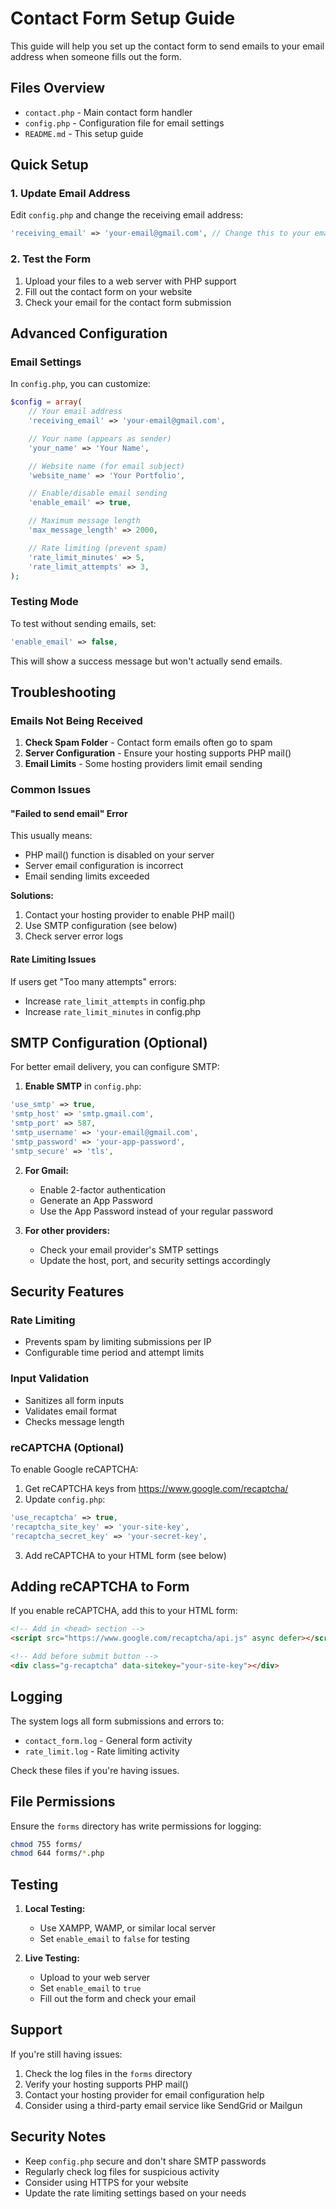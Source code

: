 # Contact Form Setup Guide

This guide will help you set up the contact form to send emails to your email address when someone fills out the form.

## Files Overview

- `contact.php` - Main contact form handler
- `config.php` - Configuration file for email settings
- `README.md` - This setup guide

## Quick Setup

### 1. Update Email Address

Edit `config.php` and change the receiving email address:

```php
'receiving_email' => 'your-email@gmail.com', // Change this to your email
```

### 2. Test the Form

1. Upload your files to a web server with PHP support
2. Fill out the contact form on your website
3. Check your email for the contact form submission

## Advanced Configuration

### Email Settings

In `config.php`, you can customize:

```php
$config = array(
    // Your email address
    'receiving_email' => 'your-email@gmail.com',

    // Your name (appears as sender)
    'your_name' => 'Your Name',

    // Website name (for email subject)
    'website_name' => 'Your Portfolio',

    // Enable/disable email sending
    'enable_email' => true,

    // Maximum message length
    'max_message_length' => 2000,

    // Rate limiting (prevent spam)
    'rate_limit_minutes' => 5,
    'rate_limit_attempts' => 3,
);
```

### Testing Mode

To test without sending emails, set:

```php
'enable_email' => false,
```

This will show a success message but won't actually send emails.

## Troubleshooting

### Emails Not Being Received

1. **Check Spam Folder** - Contact form emails often go to spam
2. **Server Configuration** - Ensure your hosting supports PHP mail()
3. **Email Limits** - Some hosting providers limit email sending

### Common Issues

#### "Failed to send email" Error

This usually means:

- PHP mail() function is disabled on your server
- Server email configuration is incorrect
- Email sending limits exceeded

**Solutions:**

1. Contact your hosting provider to enable PHP mail()
2. Use SMTP configuration (see below)
3. Check server error logs

#### Rate Limiting Issues

If users get "Too many attempts" errors:

- Increase `rate_limit_attempts` in config.php
- Increase `rate_limit_minutes` in config.php

## SMTP Configuration (Optional)

For better email delivery, you can configure SMTP:

1. **Enable SMTP** in `config.php`:

```php
'use_smtp' => true,
'smtp_host' => 'smtp.gmail.com',
'smtp_port' => 587,
'smtp_username' => 'your-email@gmail.com',
'smtp_password' => 'your-app-password',
'smtp_secure' => 'tls',
```

2. **For Gmail:**

   - Enable 2-factor authentication
   - Generate an App Password
   - Use the App Password instead of your regular password

3. **For other providers:**
   - Check your email provider's SMTP settings
   - Update the host, port, and security settings accordingly

## Security Features

### Rate Limiting

- Prevents spam by limiting submissions per IP
- Configurable time period and attempt limits

### Input Validation

- Sanitizes all form inputs
- Validates email format
- Checks message length

### reCAPTCHA (Optional)

To enable Google reCAPTCHA:

1. Get reCAPTCHA keys from https://www.google.com/recaptcha/
2. Update `config.php`:

```php
'use_recaptcha' => true,
'recaptcha_site_key' => 'your-site-key',
'recaptcha_secret_key' => 'your-secret-key',
```

3. Add reCAPTCHA to your HTML form (see below)

## Adding reCAPTCHA to Form

If you enable reCAPTCHA, add this to your HTML form:

```html
<!-- Add in <head> section -->
<script src="https://www.google.com/recaptcha/api.js" async defer></script>

<!-- Add before submit button -->
<div class="g-recaptcha" data-sitekey="your-site-key"></div>
```

## Logging

The system logs all form submissions and errors to:

- `contact_form.log` - General form activity
- `rate_limit.log` - Rate limiting activity

Check these files if you're having issues.

## File Permissions

Ensure the `forms` directory has write permissions for logging:

```bash
chmod 755 forms/
chmod 644 forms/*.php
```

## Testing

1. **Local Testing:**

   - Use XAMPP, WAMP, or similar local server
   - Set `enable_email` to `false` for testing

2. **Live Testing:**
   - Upload to your web server
   - Set `enable_email` to `true`
   - Fill out the form and check your email

## Support

If you're still having issues:

1. Check the log files in the `forms` directory
2. Verify your hosting supports PHP mail()
3. Contact your hosting provider for email configuration help
4. Consider using a third-party email service like SendGrid or Mailgun

## Security Notes

- Keep `config.php` secure and don't share SMTP passwords
- Regularly check log files for suspicious activity
- Consider using HTTPS for your website
- Update the rate limiting settings based on your needs
